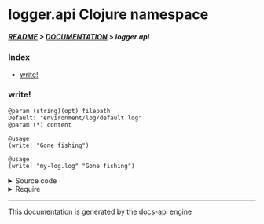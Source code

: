 
# logger.api Clojure namespace

##### [README](../../../README.md) > [DOCUMENTATION](../../COVER.md) > logger.api

### Index

- [write!](#write)

### write!

```
@param (string)(opt) filepath
Default: "environment/log/default.log"
@param (*) content
```

```
@usage
(write! "Gone fishing")
```

```
@usage
(write! "my-log.log" "Gone fishing")
```

<details>
<summary>Source code</summary>

```
(defn write!
  ([content]
   (write! config/DEFAULT-LOG-FILEPATH content))

  ([filepath content]
   (let [timestamp (time/timestamp-string)
         output    (str timestamp " " content)]
        (io/prepend-to-file! filepath output {:create? true :max-line-count config/DEFAULT-MAX-LINE-COUNT}))))
```

</details>

<details>
<summary>Require</summary>

```
(ns my-namespace (:require [logger.api :refer [write!]]))

(logger.api/write! ...)
(write!            ...)
```

</details>

---

This documentation is generated by the [docs-api](https://github.com/bithandshake/docs-api) engine

